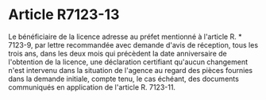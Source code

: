 # Article R7123-13

 

Le bénéficiaire de la licence adresse au préfet mentionné à l'article R. * 7123-9, par lettre recommandée avec demande d'avis de réception, tous les trois ans, dans les deux mois qui précèdent la date anniversaire de l'obtention de la licence, une déclaration certifiant qu'aucun changement n'est intervenu dans la situation de l'agence au regard des pièces fournies dans la demande initiale, compte tenu, le cas échéant, des documents communiqués en application de l'article R. 7123-11.